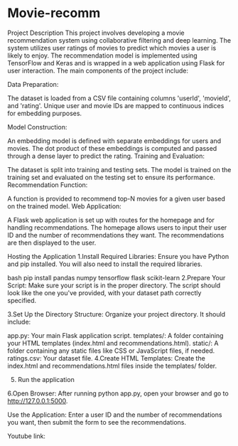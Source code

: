 # Movie-recomm
Project Description
This project involves developing a movie recommendation system using collaborative filtering and deep learning. The system utilizes user ratings of movies to predict which movies a user is likely to enjoy. The recommendation model is implemented using TensorFlow and Keras and is wrapped in a web application using Flask for user interaction. The main components of the project include:

Data Preparation:

The dataset is loaded from a CSV file containing columns 'userId', 'movieId', and 'rating'.
Unique user and movie IDs are mapped to continuous indices for embedding purposes.

Model Construction:

An embedding model is defined with separate embeddings for users and movies.
The dot product of these embeddings is computed and passed through a dense layer to predict the rating.
Training and Evaluation:

The dataset is split into training and testing sets.
The model is trained on the training set and evaluated on the testing set to ensure its performance.
Recommendation Function:

A function is provided to recommend top-N movies for a given user based on the trained model.
Web Application:

A Flask web application is set up with routes for the homepage and for handling recommendations.
The homepage allows users to input their user ID and the number of recommendations they want.
The recommendations are then displayed to the user.

Hosting the Application
1.Install Required Libraries:
Ensure you have Python and pip installed. You will also need to install the required libraries.

bash
pip install pandas numpy tensorflow flask scikit-learn
2.Prepare Your Script:
Make sure your script is in the proper directory. The script should look like the one you've provided, with your dataset path correctly specified.

3.Set Up the Directory Structure:
Organize your project directory. It should include:

app.py: Your main Flask application script.
templates/: A folder containing your HTML templates (index.html and recommendations.html).
static/: A folder containing any static files like CSS or JavaScript files, if needed.
ratings.csv: Your dataset file.
4.Create HTML Templates:
Create the index.html and recommendations.html files inside the templates/ folder. 

5. Run the application

6.Open Browser:
After running python app.py, open your browser and go to  http://127.0.0.1:5000.

Use the Application:
Enter a user ID and the number of recommendations you want, then submit the form to see the recommendations.

Youtube link: 
